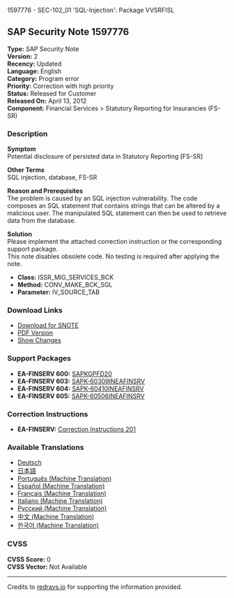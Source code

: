 1597776 - SEC-102_01 'SQL-Injection': Package VVSRFISL

## SAP Security Note 1597776

**Type:** SAP Security Note  
**Version:** 2  
**Recency:** Updated  
**Language:** English  
**Category:** Program error  
**Priority:** Correction with high priority  
**Status:** Released for Customer  
**Released On:** April 13, 2012  
**Component:** Financial Services > Statutory Reporting for Insurancies (FS-SR)

### Description

**Symptom**  
Potential disclosure of persisted data in Statutory Reporting [FS-SR]

**Other Terms**  
SQL injection, database, FS-SR

**Reason and Prerequisites**  
The problem is caused by an SQL injection vulnerability. The code composes an SQL statement that contains strings that can be altered by a malicious user. The manipulated SQL statement can then be used to retrieve data from the database.

**Solution**  
Please implement the attached correction instruction or the corresponding support package.  
This note disables obsolete code. No testing is required after applying the note.

- **Class:** ISSR_MIG_SERVICES_BCK  
- **Method:** CONV_MAKE_BCK_SGL  
- **Parameter:** IV_SOURCE_TAB  

### Download Links

- [Download for SNOTE](https://notesdownloads.sap.com/note/0040000009485202017)
- [PDF Version](https://me.sap.com/userapps.support.sap.com/sap/support/sfm/notes/print/0001597776?language=en-US&token=90C967B0988CDABF6C20D7E1F262FD45)
- [Show Changes](https://me.sap.com/notesLatestChanges/0001597776/E/diff)

### Support Packages

- **EA-FINSERV 600:** [SAPKGPFD20](https://me.sap.com/supportpackage/SAPKGPFD20)
- **EA-FINSERV 603:** [SAPK-60309INEAFINSRV](https://me.sap.com/supportpackage/SAPK-60309INEAFINSRV)
- **EA-FINSERV 604:** [SAPK-60410INEAFINSRV](https://me.sap.com/supportpackage/SAPK-60410INEAFINSRV)
- **EA-FINSERV 605:** [SAPK-60506INEAFINSRV](https://me.sap.com/supportpackage/SAPK-60506INEAFINSRV)

### Correction Instructions

- **EA-FINSERV:** [Correction Instructions 201](https://me.sap.com/corrins/0001597776/201)

### Available Translations

- [Deutsch](https://me.sap.com/notes/0001597776/D)
- [日本語](https://me.sap.com/notes/0001597776/J)
- [Português (Machine Translation)](https://me.sap.com/notes/0001597776/P)
- [Español (Machine Translation)](https://me.sap.com/notes/0001597776/S)
- [Français (Machine Translation)](https://me.sap.com/notes/0001597776/F)
- [Italiano (Machine Translation)](https://me.sap.com/notes/0001597776/I)
- [Русский (Machine Translation)](https://me.sap.com/notes/0001597776/R)
- [中文 (Machine Translation)](https://me.sap.com/notes/0001597776/1)
- [한국어 (Machine Translation)](https://me.sap.com/notes/0001597776/3)

### CVSS

**CVSS Score:** 0  
**CVSS Vector:** Not Available

---

Credits to [redrays.io](https://redrays.io) for supporting the information provided.